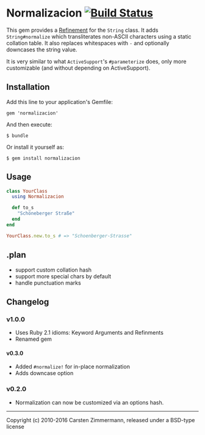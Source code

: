 # Normalizacion [![Build Status](https://travis-ci.org/carpodaster/normalizacion.svg?branch=master)](https://travis-ci.org/carpodaster/normalizacion)

This gem provides a [Refinement](http://ruby-doc.org/core-2.1.1/doc/syntax/refinements_rdoc.html) for the `String` class. It adds `String#normalize` which transliterates non-ASCII characters using a static collation table. It also replaces whitespaces with `-` and optionally downcases the string value.

It is very similar to what `ActiveSupport`'s `#parameterize` does, only more customizable (and without depending on ActiveSupport).

## Installation

Add this line to your application's Gemfile:

    gem 'normalizacion'

And then execute:

    $ bundle

Or install it yourself as:

    $ gem install normalizacion

## Usage

```ruby
class YourClass
  using Normalizacion

  def to_s
    "Schöneberger Straße"
  end
end

YourClass.new.to_s # => "Schoenberger-Strasse"
```

## .plan
* support custom collation hash
* support more special chars by default
* handle punctuation marks

## Changelog
### v1.0.0
* Uses Ruby 2.1 idioms: Keyword Arguments and Refinments
* Renamed gem

#### v0.3.0
* Added `#normalize!` for in-place normalization
* Adds downcase option

### v0.2.0
* Normalization can now be customized via an options hash.

---

Copyright (c) 2010-2016 Carsten Zimmermann, released under a BSD-type license
